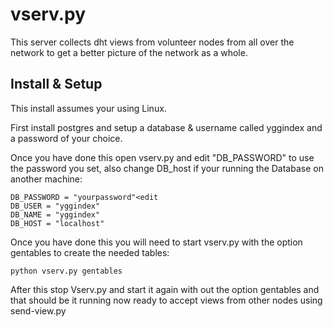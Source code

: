# vserv.py

This server collects dht views from volunteer nodes from all over the network to get a better picture of the network as a whole.  

## Install & Setup

This install assumes your using Linux.  

First install postgres and setup a database & username called yggindex and a password of your choice.  

Once you have done this open vserv.py and edit "DB_PASSWORD" to use the password you set, also change DB_host if your running the Database on another machine:

    DB_PASSWORD = "yourpassword"<edit
    DB_USER = "yggindex"
    DB_NAME = "yggindex"
    DB_HOST = "localhost"

Once you have done this you will need to start vserv.py with the option gentables to create the needed tables:

    python vserv.py gentables

After this stop Vserv.py and start it again with out the option gentables and that should be it running now ready to accept views from other nodes using send-view.py
